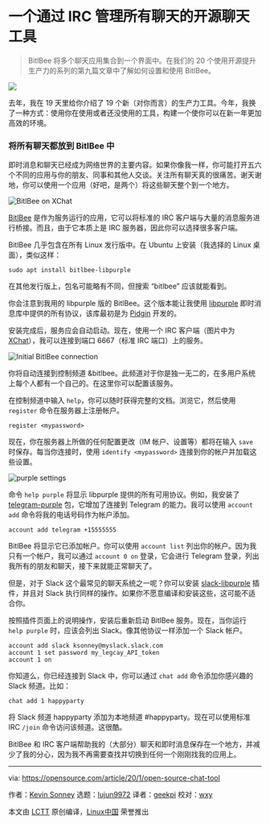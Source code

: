 [#]: collector: (lujun9972)
[#]: translator: (geekpi)
[#]: reviewer: (wxy)
[#]: publisher: ( )
[#]: url: ( )
[#]: subject: (One open source chat tool to rule them all)
[#]: via: (https://opensource.com/article/20/1/open-source-chat-tool)
[#]: author: (Kevin Sonney https://opensource.com/users/ksonney)

一个通过 IRC 管理所有聊天的开源聊天工具
======

> BitlBee 将多个聊天应用集合到一个界面中。在我们的 20 个使用开源提升生产力的系列的第九篇文章中了解如何设置和使用 BitlBee。

![](https://img.linux.net.cn/data/attachment/album/202002/05/123636dw8uw34mbkqzmw84.jpg)

去年，我在 19 天里给你介绍了 19 个新（对你而言）的生产力工具。今年，我换了一种方式：使用你在使用或者还没使用的工具，构建一个使你可以在新一年更加高效的环境。

### 将所有聊天都放到 BitlBee 中

即时消息和聊天已经成为网络世界的主要内容。如果你像我一样，你可能打开五六个不同的应用与你的朋友、同事和其他人交谈。关注所有聊天真的很痛苦。谢天谢地，你可以使用一个应用（好吧，是两个）将这些聊天整个到一个地方。

![BitlBee on XChat][2]

[BitlBee][3] 是作为服务运行的应用，它可以将标准的 IRC 客户端与大量的消息服务进行桥接。而且，由于它本质上是 IRC 服务器，因此你可以选择很多客户端。

BitlBee 几乎包含在所有 Linux 发行版中。在 Ubuntu 上安装（我选择的 Linux 桌面），类似这样：

```
sudo apt install bitlbee-libpurple
```

在其他发行版上，包名可能略有不同，但搜索 “bitlbee” 应该就能看到。

你会注意到我用的 libpurple 版的 BitlBee。这个版本能让我使用 [libpurple][4] 即时消息库中提供的所有协议，该库最初是为 [Pidgin][5] 开发的。

安装完成后，服务应会自动启动。现在，使用一个 IRC 客户端（图片中为 [XChat][6]），我可以连接到端口 6667（标准 IRC 端口）上的服务。

![Initial BitlBee connection][7]

你将自动连接到控制频道 &bitlbee。此频道对于你是独一无二的，在多用户系统上每个人都有一个自己的。在这里你可以配置该服务。

在控制频道中输入 `help`，你可以随时获得完整的文档。浏览它，然后使用 `register` 命令在服务器上注册帐户。

```
register <mypassword>
```

现在，你在服务器上所做的任何配置更改（IM 帐户、设置等）都将在输入 `save` 时保存。每当你连接时，使用 `identify <mypassword>` 连接到你的帐户并加载这些设置。

![purple settings][8]

命令 `help purple` 将显示 libpurple 提供的所有可用协议。例如，我安装了 [telegram-purple][9] 包，它增加了连接到 Telegram 的能力。我可以使用 `account add` 命令将我的电话号码作为帐户添加。

```
account add telegram +15555555
```

BitlBee 将显示它已添加帐户。你可以使用 `account list` 列出你的帐户。因为我只有一个帐户，我可以通过 `account 0 on` 登录，它会进行 Telegram 登录，列出我所有的朋友和聊天，接下来就能正常聊天了。

但是，对于 Slack 这个最常见的聊天系统之一呢？你可以安装 [slack-libpurple][10] 插件，并且对 Slack 执行同样的操作。如果你不愿意编译和安装这些，这可能不适合你。

按照插件页面上的说明操作，安装后重新启动 BitlBee 服务。现在，当你运行 `help purple` 时，应该会列出 Slack。像其他协议一样添加一个 Slack 帐户。

```
account add slack ksonney@myslack.slack.com
account 1 set password my_legcay_API_token
account 1 on
```

你知道么，你已经连接到 Slack 中，你可以通过 `chat add` 命令添加你感兴趣的 Slack 频道。比如：

```
chat add 1 happyparty
```

将 Slack 频道 happyparty 添加为本地频道 #happyparty。现在可以使用标准 IRC `/join` 命令访问该频道。这很酷。

BitlBee 和 IRC 客户端帮助我的（大部分）聊天和即时消息保存在一个地方，并减少了我的分心，因为我不再需要查找并切换到任何一个刚刚找我的应用上。

--------------------------------------------------------------------------------

via: https://opensource.com/article/20/1/open-source-chat-tool

作者：[Kevin Sonney][a]
选题：[lujun9972][b]
译者：[geekpi](https://github.com/geekpi)
校对：[wxy](https://github.com/wxy)

本文由 [LCTT](https://github.com/LCTT/TranslateProject) 原创编译，[Linux中国](https://linux.cn/) 荣誉推出

[a]: https://opensource.com/users/ksonney
[b]: https://github.com/lujun9972
[1]: https://opensource.com/sites/default/files/styles/image-full-size/public/lead-images/laptop_screen_desk_work_chat_text.png?itok=UXqIDRDD (Person using a laptop)
[2]: https://opensource.com/sites/default/files/uploads/productivity_9-1.png (BitlBee on XChat)
[3]: https://www.bitlbee.org/
[4]: https://developer.pidgin.im/wiki/WhatIsLibpurple
[5]: http://pidgin.im/
[6]: http://xchat.org/
[7]: https://opensource.com/sites/default/files/uploads/productivity_9-2.png (Initial BitlBee connection)
[8]: https://opensource.com/sites/default/files/uploads/productivity_9-3.png (purple settings)
[9]: https://github.com/majn/telegram-purple
[10]: https://github.com/dylex/slack-libpurple
[11]: mailto:ksonney@myslack.slack.com

